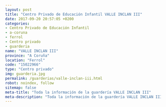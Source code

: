 ```yaml
---
layout: post
title: "Centro Privado de Educación Infantil VALLE INCLAN III"
date: 2017-09-20 20:57:05 +0200
categories:
- Centro Privado de Educación Infantil
- a-coruna
- ferrol
- Centro privado
- guarderia
name: "VALLE INCLAN III"
province: "A Coruña"
location: "Ferrol"
code: "15022966"
type: "Centro privado"
img: guarderia.jpg
permalink: /guarderias/valle-inclan-iii.html
robot: noindex, follow
sitemap: false
meta-title: "Toda la información de la guardería VALLE INCLAN III"
meta-description: "Toda la información de la guardería VALLE INCLAN III"
---
```

